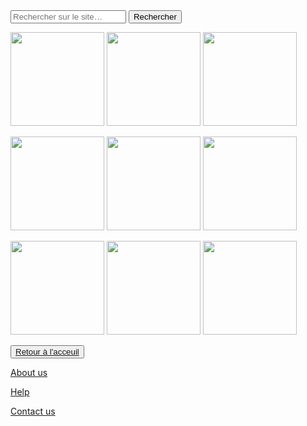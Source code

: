 <html lang="fr">
    <head>
        <meta charset="utf-8">
        <title>GifMignon/About_us</title>
    </head>

  <body>
<form>
<input type="text" id="input" name="input" placeholder="Rechercher sur le site…">
<input type="button" id="bouton" value="Rechercher" onclick="controle()">
</form>
<img class="project-pic" src="https://img.cloudygif.com/full/f254e23e6c781897.gif" style="width: 150px;" />
<img class="project-pic" src="https://i.imgur.com/feMxjOm.gif" style="width: 150px;" />
<img class="project-pic" src="https://steamuserimages-a.akamaihd.net/ugc/271724616138907790/0ADCB64947688CCD966377BC795C6A1FCEFB3F96/" style="width: 150px;" />
<p></p>
<img class="project-pic" src="https://media1.tenor.com/images/b1fb43bd9e5b096680d9656f90ad9874/tenor.gif?itemid=14532357" style="width: 150px;" />
<img class="project-pic" src="https://trancentral.tv/wp-content/uploads/2016/05/tumblr_naijtnYkeu1qhccbco1_1280.gif" style="width: 150px;" />
<img class="project-pic" src="https://cdn.dribbble.com/users/1396703/screenshots/3952983/pixel-goust-2.gif" style="width: 150px;" />
<p></p>
<img class="project-pic" src="https://www.jonathan-menet.fr/blog/wp-content/uploads/2019/05/Pixel-art-motocross-Saito_5.gif" style="width: 150px;" />
<img class="project-pic" src="https://www.humanafterhal.com/wp-content/uploads/dream_by_kirokaze_pixelart_futur.gif" style="width: 150px;" />
<img class="project-pic" src="https://lh3.googleusercontent.com/proxy/cgBpeIkDiV1AmgR5aNyslor3shqwzEofMEDMCcYLN0DQrX8d81kXaYf-_Im9lXtV8aRSBsvgABtiJi37Db2zfmO6aLhq_0MUi_Jh1fkKADjj6AwKsYH0i-bu_Hx4Wux_FBFVnasm1w4WZSNiFmB-i_fphAAFW_sk4Q" style="width: 150px;" />
<p></p>
    <button><a href="https://nsi-team.github.io/GIF_mignon/">Retour à l'acceuil</a></button>
    <p> </p>
    <a href="https://nsi-team.github.io/About_us/">About us</a>
    <p></p>
    <a href="https://nsi-team.github.io/Help/">Help</a>
    <p></p>
    <a href="https://nsi-team.github.io/Contact_Us/">Contact us</a>
<script src="script.js"></script>
